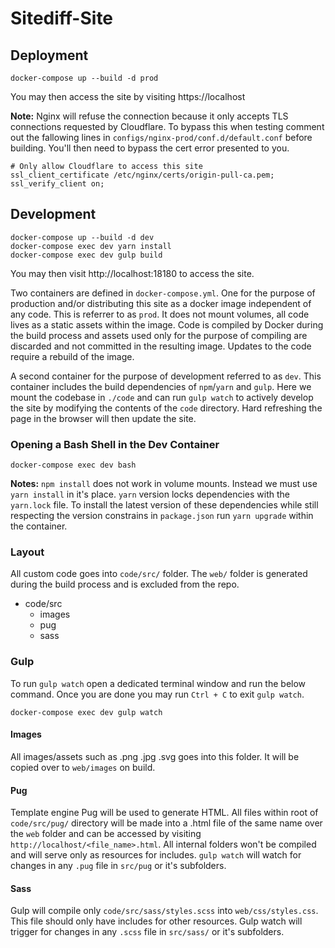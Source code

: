 # Sitediff-Site

## Deployment

```
docker-compose up --build -d prod
```

You may then access the site by visiting https://localhost

**Note:** Nginx will refuse the connection because it only accepts TLS connections requested by Cloudflare. To bypass this when testing comment out the fallowing lines in `configs/nginx-prod/conf.d/default.conf` before building. You'll then need to bypass the cert error presented to you.

```
# Only allow Cloudflare to access this site
ssl_client_certificate /etc/nginx/certs/origin-pull-ca.pem;
ssl_verify_client on;
```


## Development

```
docker-compose up --build -d dev
docker-compose exec dev yarn install
docker-compose exec dev gulp build
```

You may then visit http://localhost:18180 to access the site.

Two containers are defined in `docker-compose.yml`. One for the purpose of production and/or distributing this site as a docker image independent of any code. This is referrer to as `prod`. It does not mount volumes, all code lives as a static assets within the image. Code is compiled by Docker during the build process and assets used only for the purpose of compiling are discarded and not committed in the resulting image. Updates to the code require a rebuild of the image.

A second container for the purpose of development referred to as `dev`. This container includes the build dependencies of `npm`/`yarn` and `gulp`. Here we mount the codebase in `./code` and can run `gulp watch` to actively develop the site by modifying the contents of the `code` directory. Hard refreshing the page in the browser will then update the site.

### Opening a Bash Shell in the Dev Container


```
docker-compose exec dev bash

```

**Notes:** `npm install` does not work in volume mounts. Instead we must use `yarn install` in it's place. `yarn` version locks dependencies with the `yarn.lock` file. To install the latest version of these dependencies while still respecting the version constrains in `package.json` run `yarn upgrade` within the container.

### Layout

All custom code goes into `code/src/` folder. The `web/` folder is generated during the build process and is excluded from the repo.

- code/src
  - images
  - pug
  - sass

### Gulp

To run `gulp watch` open a dedicated terminal window and run the below command. Once you are done you may run `Ctrl + C` to exit `gulp watch`.

```
docker-compose exec dev gulp watch

```

#### Images

All images/assets such as .png .jpg .svg goes into this folder. It will be copied over to `web/images` on build.

#### Pug

Template engine Pug will be used to generate HTML. All files within root of `code/src/pug/` directory will be made into a .html file of the same name over the `web` folder and can be accessed by visiting `http://localhost/<file_name>.html`. All internal folders won't be compiled and will serve only as resources for includes. `gulp watch` will watch for changes in any `.pug` file in `src/pug` or it's subfolders.

#### Sass

Gulp will compile only `code/src/sass/styles.scss` into `web/css/styles.css`. This file should only have includes for other resources. Gulp watch will trigger for changes in any `.scss` file in `src/sass/` or it's subfolders.
